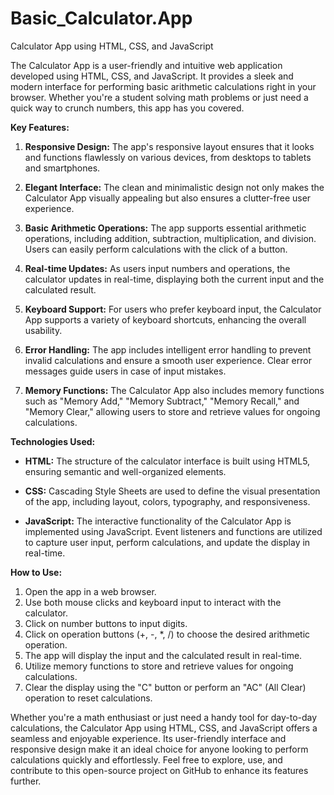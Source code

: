 # Basic_Calculator.App
Calculator App using HTML, CSS, and JavaScript



The Calculator App is a user-friendly and intuitive web application developed using HTML, CSS, and JavaScript. It provides a sleek and modern interface for performing basic arithmetic calculations right in your browser. Whether you're a student solving math problems or just need a quick way to crunch numbers, this app has you covered.

**Key Features:**

1. **Responsive Design:** The app's responsive layout ensures that it looks and functions flawlessly on various devices, from desktops to tablets and smartphones.

2. **Elegant Interface:** The clean and minimalistic design not only makes the Calculator App visually appealing but also ensures a clutter-free user experience.

3. **Basic Arithmetic Operations:** The app supports essential arithmetic operations, including addition, subtraction, multiplication, and division. Users can easily perform calculations with the click of a button.

4. **Real-time Updates:** As users input numbers and operations, the calculator updates in real-time, displaying both the current input and the calculated result.

5. **Keyboard Support:** For users who prefer keyboard input, the Calculator App supports a variety of keyboard shortcuts, enhancing the overall usability.

6. **Error Handling:** The app includes intelligent error handling to prevent invalid calculations and ensure a smooth user experience. Clear error messages guide users in case of input mistakes.

7. **Memory Functions:** The Calculator App also includes memory functions such as "Memory Add," "Memory Subtract," "Memory Recall," and "Memory Clear," allowing users to store and retrieve values for ongoing calculations.

**Technologies Used:**

- **HTML:** The structure of the calculator interface is built using HTML5, ensuring semantic and well-organized elements.

- **CSS:** Cascading Style Sheets are used to define the visual presentation of the app, including layout, colors, typography, and responsiveness.

- **JavaScript:** The interactive functionality of the Calculator App is implemented using JavaScript. Event listeners and functions are utilized to capture user input, perform calculations, and update the display in real-time.

**How to Use:**

1. Open the app in a web browser.
2. Use both mouse clicks and keyboard input to interact with the calculator.
3. Click on number buttons to input digits.
4. Click on operation buttons (+, -, *, /) to choose the desired arithmetic operation.
5. The app will display the input and the calculated result in real-time.
6. Utilize memory functions to store and retrieve values for ongoing calculations.
7. Clear the display using the "C" button or perform an "AC" (All Clear) operation to reset calculations.

Whether you're a math enthusiast or just need a handy tool for day-to-day calculations, the Calculator App using HTML, CSS, and JavaScript offers a seamless and enjoyable experience. Its user-friendly interface and responsive design make it an ideal choice for anyone looking to perform calculations quickly and effortlessly. Feel free to explore, use, and contribute to this open-source project on GitHub to enhance its features further.
